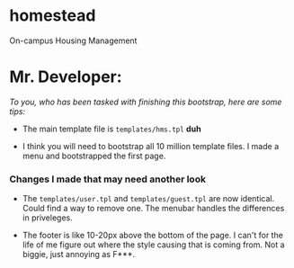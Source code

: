 homestead
=========

On-campus Housing Management

# Mr. Developer:

*To you, who has been tasked with finishing this bootstrap, here are some tips:*

 * The main template file is `templates/hms.tpl` **duh**

 * I think you will need to bootstrap all 10 million template files. I made a menu and bootstrapped the first page.





### Changes I made that may need another look

 * The `templates/user.tpl` and `templates/guest.tpl` are now identical. Could find a way to remove one. The menubar handles the differences in priveleges.

 * The footer is like 10-20px above the bottom of the page. I can't for the life of me figure out where the style causing that is coming from. Not a biggie, just annoying as F***.